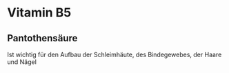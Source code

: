 # Vitamin B5
## Pantothensäure

Ist wichtig für den Aufbau der Schleimhäute, des Bindegewebes, der Haare und Nägel